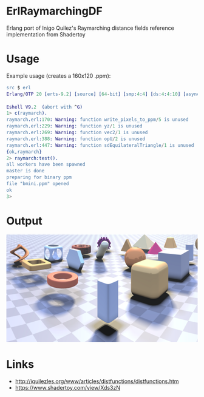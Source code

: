 # ErlRaymarchingDF
Erlang port of Inigo Quilez's Raymarching distance fields reference implementation from Shadertoy

# Usage
Example usage (creates a 160x120 .ppm):
```erlang
src $ erl
Erlang/OTP 20 [erts-9.2] [source] [64-bit] [smp:4:4] [ds:4:4:10] [async-threads:10] [kernel-poll:false]

Eshell V9.2  (abort with ^G)
1> c(raymarch).
raymarch.erl:170: Warning: function write_pixels_to_ppm/5 is unused
raymarch.erl:229: Warning: function yz/1 is unused
raymarch.erl:269: Warning: function vec2/1 is unused
raymarch.erl:388: Warning: function opU/2 is unused
raymarch.erl:447: Warning: function sdEquilateralTriangle/1 is unused
{ok,raymarch}
2> raymarch:test().
all workers have been spawned
master is done
preparing for binary ppm
file "bmini.ppm" opened
ok
3> 
```

# Output
![rendered 2560x1440 image](/renderedpics/b2560x1440.png)

# Links
* http://iquilezles.org/www/articles/distfunctions/distfunctions.htm
* https://www.shadertoy.com/view/Xds3zN


